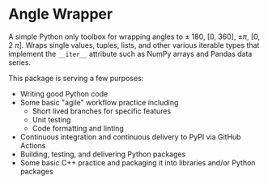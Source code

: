 # Angle Wrapper

A simple Python only toolbox for wrapping angles to $\pm$ 180, [0, 360], $\pm\pi$, [0, 2 $\pi$]. Wraps single values, tuples, lists, and other various iterable types that implement the `__iter__` attribute such as NumPy arrays and Pandas data series.

This package is serving a few purposes:

* Writing good Python code
* Some basic "agile" workflow practice including
  * Short lived branches for specific features
  * Unit testing
  * Code formatting and linting
* Continuous integration and continuous delivery to PyPI via GitHub Actions
* Building, testing, and delivering Python packages
* Some basic C++ practice and packaging it into libraries and/or Python packages 